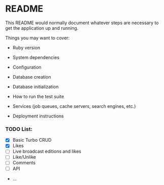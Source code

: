 # README

This README would normally document whatever steps are necessary to get the
application up and running.

Things you may want to cover:

* Ruby version

* System dependencies

* Configuration

* Database creation

* Database initialization

* How to run the test suite

* Services (job queues, cache servers, search engines, etc.)

* Deployment instructions

### TODO List:
- [x] Basic Turbo CRUD
- [x] Likes
- [ ] Live broadcast editions and likes
- [ ] Like/Unlike
- [ ] Comments
- [ ] API

* ...
